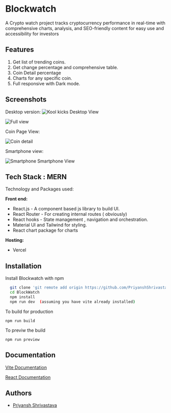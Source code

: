 
# Blockwatch
A Crypto watch project tracks cryptocurrency performance in real-time with comprehensive charts, analysis, and SEO-friendly content for easy use and accessibility for investors


## Features

1. Get list of trending coins.
2. Get change percentage and comprehensive table.
3. Coin Detail percentage
4. Charts for any specific coin.
5. Full responsive with Dark mode.


## Screenshots

Desktop version: 
![Kool kicks Desktop View](https://i.postimg.cc/W18Hvmx9/Screenshot-from-2023-04-07-12-56-08.png)

![Full view](https://i.postimg.cc/B6KpX2wf/Screenshot-from-2023-04-07-12-56-53.png)

Coin Page View:

![Coin detail](https://i.postimg.cc/fRSV453s/Screenshot-from-2023-04-07-12-57-56.png)

Smartphone view:

![Smartphone Smartphone View](https://i.postimg.cc/HxkHmsSM/Screenshot-from-2023-04-07-12-58-48.png)



## Tech Stack  : **MERN**

Technology and Packages used:

**Front end:**
- React.js - A component based js library to build UI.
- React Router - For creating internal routes ( obviously)
- React hooks - State management , navigation and orchestration.
- Material UI and Tailwind for styling.
- React chart package for charts

**Hosting:**
- Vercel


## Installation

Install Blockwatch with npm

```bash
  git clone 'git remote add origin https://github.com/PriyanshShrivastava/BlockWatch.git'
  cd BlockWatch
  npm install
  npm run dev  (assuming you have vite already installed)
```
To build for production

```
npm run build 

```
To previw the build
```
npm run preview 

```
## Documentation

[Vite Documentation](https://vitejs.dev/guide/)

[React Documentation](https://beta.reactjs.org/learn)

## Authors

- [Priyansh Shrivastava](https://www.github.com/PriyanshShrivastava)



